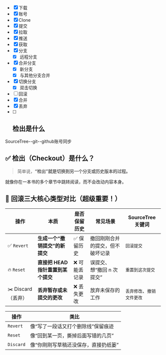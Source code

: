 - [x] 下载
- [x] 账号
- [x] Clone
- [x] 提交
- [x] 拉取
- [x] 推送
- [x] 获取
- [x] 分支
	- [x] 远程分支
- [x] 合并分支
	- [x] 新分支
	- [x] 与其他分支合并
- [x] 切换分支
	- [x] 双击切换
- [ ] 回滚
- [x] 合并
- [x] 丢弃
- [ ] 检出是什么
	- 
SourceTree--git--github账号同步

## ✅ 检出（Checkout）是什么？

> 简单说，**“检出”就是切换到另一个分支或历史版本的过程。**

就像你在一本书的多个章节中跳转阅读，而不会改动内容本身。

## 🎯 回滚三大核心类型对比（超级重要！）

|操作|本质|是否保留历史|常见场景|SourceTree 关键词|
|---|---|---|---|---|
|✅ `Revert`|**生成一个“撤销提交”的新提交**|✅ 保留历史|撤回刚刚合并的提交，但不破坏记录|`回滚提交`|
|🔥 `Reset`|**直接把 HEAD 指针重置到某个提交**|❌ 可能丢记录|误提交、想“撤回 n 次提交”|`重置到这次提交`|
|✂️ Discard（丢弃）|**丢弃暂存或未提交的更改**|❌ 丢失更改|放弃未保存的工作|`丢弃修改`、`撤销文件更改`|

| 操作        | 类比                  |
| --------- | ------------------- |
| `Revert`  | 像“写了一段话又打个删除线”保留痕迹  |
| `Reset`   | 像“回到某一页，撕掉后面写错的几页”  |
| `Discard` | 像“你刚刚写草稿还没保存，直接扔纸篓” |

